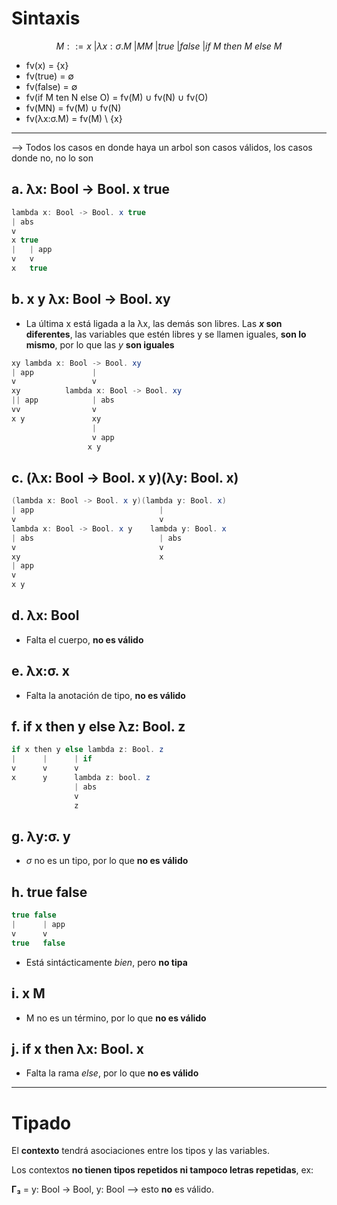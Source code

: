 # Sintaxis

$$M ::= x\ | \lambda x:\sigma .M\ | MM\ | true\ | false\ | if\ M\ then\ M\ else\ M$$

- fv(x) = {x}
- fv(true) = ∅
- fv(false) =  ∅
- fv(if M ten N else O) = fv(M) ∪ fv(N) ∪ fv(O)
- fv(MN) = fv(M) ∪ fv(N)
- fv(λx:σ.M) = fv(M) \ {x} 
---
⟶ Todos los casos en donde haya un arbol son casos válidos, los casos donde no, no lo son
## a.  λx: Bool → Bool. x true

```java
lambda x: Bool -> Bool. x true
| abs
v
x true
|   | app
v   v
x   true
```

## b. x y λx: Bool → Bool. xy

- La última x está ligada a la λx, las demás son libres. Las ***x* son diferentes**, las variables que estén libres y se llamen iguales, **son lo mismo**, por lo que las *y* **son iguales**

```java
xy lambda x: Bool -> Bool. xy
| app             |
v                 v
xy          lambda x: Bool -> Bool. xy
|| app            | abs
vv                v
x y               xy
                  |
                  v app
                 x y
```

## c. (λx: Bool → Bool. x y)(λy: Bool. x)

```java
(lambda x: Bool -> Bool. x y)(lambda y: Bool. x)
| app                            |
v                                v
lambda x: Bool -> Bool. x y    lambda y: Bool. x
| abs                            | abs
v                                v
xy                               x
| app
v
x y
```

## d. λx: Bool

- Falta el cuerpo, **no es válido**

## e. λx:σ. x

- Falta la anotación de tipo, **no es válido**

## f. if x then y else λz: Bool. z

```java
if x then y else lambda z: Bool. z
|      |      | if
v      v      v
x      y      lambda z: bool. z
              | abs
              v
              z
``` 

## g. λy:σ. y

- $\sigma$ no es un tipo, por lo que **no es válido**

## h. true false

```java
true false
|      | app
v      v
true   false
```

- Está sintácticamente *bien*, pero **no tipa**

## i. x M

- M no es un término, por lo que **no es válido**

## j. if x then λx: Bool. x

- Falta la rama *else*, por lo que **no es válido**

---

# Tipado

El **contexto** tendrá asociaciones entre los tipos y las variables.

Los contextos **no tienen tipos repetidos ni tampoco letras repetidas**, ex:

**Γ₃** = y: Bool → Bool, y: Bool ⟶ esto **no** es válido.